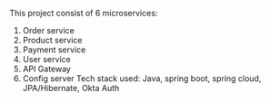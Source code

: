 This project consist of 6 microservices:
1. Order service
2. Product service
3. Payment service
4. User service
5. API Gateway
6. Config server
Tech stack used: Java, spring boot, spring cloud, JPA/Hibernate, Okta Auth  
